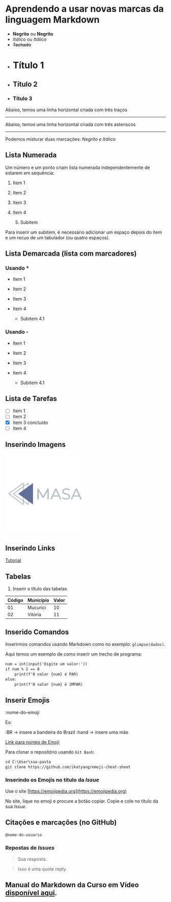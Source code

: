 # Aprendendo a usar novas marcas da linguagem Markdown

- **Negrito** ou __Negrito__
- *Itálico* ou _Itálico_
- ~~Tachado~~ 
- # Título 1
- ## Título 2
- ### Título 3

Abaixo, temos uma linha horizontal criada com três traços

---

Abaixo, temos uma linha horizontal criada com três asteriscos

***

Podemos misturar duas marcações: _*Negrito e Itálico*_

## Lista Numerada

Um número e um ponto criam lista numerada independentemente de estarem em sequência:

1. Item 1
0. Item 2
8. Item 3
1. Item 4

    5. Subitem

Para inserir um subitem, é necessário adicionar um espaço depois do item e um recuo de um tabulador (ou quatro espaços).

## Lista Demarcada (lista com marcadores)

### Usando *

* Item 1
* Item 2
* Item 3
* Item 4

  * Subitem 4.1

### Usando -

* Item 1
* Item 2
* Item 3
* Item 4

  * Subitem 4.1
  

## Lista de Tarefas

- [ ] Item 1
- [ ] Item 2
- [x] Item 3 concluído
- [ ] Item 4

## Inserindo Imagens

![alt text](MASA-removebg-preview.png) 

## Inserindo Links

[Tutorial](https://mariaataide.github.io/tutorial-resenha-pms)

## Tabelas

1. Inserir o título das tabelas 

Código | Município | Valor
--- | --- | ---
01 | Mucurici | 10
02 | Vitória | 11

## Inserido Comandos

Inserirmos comandos usando Markdown como no exemplo: `glimpse(dados)`.

Aqui temos um exemplo de como inserir um trecho de programa:

```
num = int(input('Digite um valor:'))
if num % 2 == 0
    print(f'O valor {num} é PAR)
else: 
    print(f'O valor {num} é íMPAR)
```

## Inserir Emojis

:nome-do-emoji

Ex: 

:BR -> insere a bandeira do Brazil
:hand -> insere uma mão

[Link para nomes de Emoji](https://github.com/ikatyang/emoji-cheat-sheet)

Para clonar o repositório usando `Git Bash`:

```
cd C:\User\sua-pasta
git clone https://github.com/ikatyang/emoji-cheat-sheet
```

### Inserindo os Emojis no título da *Issue*

Use o site [https://emojipedia.org](https://emojipedia.org)

No site, lique no emoji e procure a botão copiar. Copie e cole no título da sua *Issue*.

## Citações e marcações (no GitHub)

`@nome-do-usuario`

### Repostas de *Issues*

> Sua resposta.

> Isso é uma quote reply.

## Manual do Markdown da Curso em Vídeo [disponível aqui](https://github.com/gustavoguanabara/git-github).

